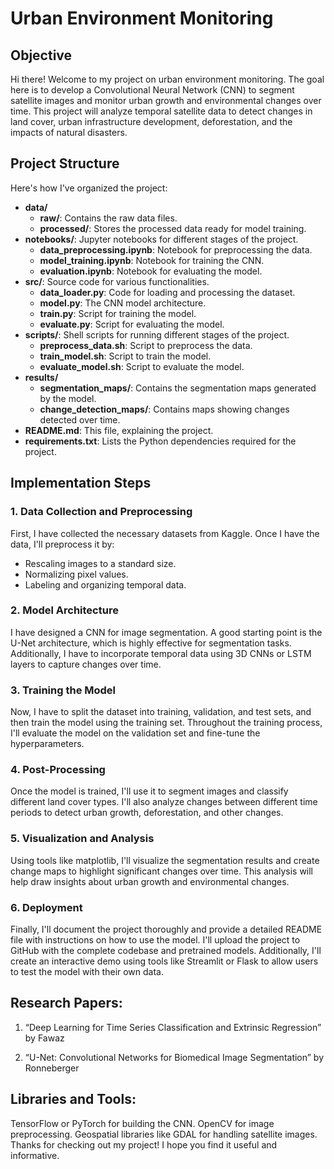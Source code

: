 # Urban Environment Monitoring

## Objective

Hi there! Welcome to my project on urban environment monitoring. The goal here is to develop a Convolutional Neural Network (CNN) to segment satellite images and monitor urban growth and environmental changes over time. This project will analyze temporal satellite data to detect changes in land cover, urban infrastructure development, deforestation, and the impacts of natural disasters.

## Project Structure

Here's how I've organized the project:

- **data/**
  - **raw/**: Contains the raw data files.
  - **processed/**: Stores the processed data ready for model training.
- **notebooks/**: Jupyter notebooks for different stages of the project.
  - **data_preprocessing.ipynb**: Notebook for preprocessing the data.
  - **model_training.ipynb**: Notebook for training the CNN.
  - **evaluation.ipynb**: Notebook for evaluating the model.
- **src/**: Source code for various functionalities.
  - **data_loader.py**: Code for loading and processing the dataset.
  - **model.py**: The CNN model architecture.
  - **train.py**: Script for training the model.
  - **evaluate.py**: Script for evaluating the model.
- **scripts/**: Shell scripts for running different stages of the project.
  - **preprocess_data.sh**: Script to preprocess the data.
  - **train_model.sh**: Script to train the model.
  - **evaluate_model.sh**: Script to evaluate the model.
- **results/**
  - **segmentation_maps/**: Contains the segmentation maps generated by the model.
  - **change_detection_maps/**: Contains maps showing changes detected over time.
- **README.md**: This file, explaining the project.
- **requirements.txt**: Lists the Python dependencies required for the project.

## Implementation Steps

### 1. Data Collection and Preprocessing
First, I have collected the necessary datasets from Kaggle. Once I have the data, I'll preprocess it by:
- Rescaling images to a standard size.
- Normalizing pixel values.
- Labeling and organizing temporal data.

### 2. Model Architecture
I have designed a CNN for image segmentation. A good starting point is the U-Net architecture, which is highly effective for segmentation tasks. Additionally, I have to incorporate temporal data using 3D CNNs or LSTM layers to capture changes over time.

### 3. Training the Model
Now, I have to split the dataset into training, validation, and test sets, and then train the model using the training set. Throughout the training process, I'll evaluate the model on the validation set and fine-tune the hyperparameters.

### 4. Post-Processing
Once the model is trained, I'll use it to segment images and classify different land cover types. I'll also analyze changes between different time periods to detect urban growth, deforestation, and other changes.

### 5. Visualization and Analysis
Using tools like matplotlib, I'll visualize the segmentation results and create change maps to highlight significant changes over time. This analysis will help draw insights about urban growth and environmental changes.

### 6. Deployment
Finally, I'll document the project thoroughly and provide a detailed README file with instructions on how to use the model. I'll upload the project to GitHub with the complete codebase and pretrained models. Additionally, I'll create an interactive demo using tools like Streamlit or Flask to allow users to test the model with their own data.

## Research Papers:

1. “Deep Learning for Time Series Classification and Extrinsic Regression” by Fawaz

2. “U-Net: Convolutional Networks for Biomedical Image Segmentation” by Ronneberger 

## Libraries and Tools:
TensorFlow or PyTorch for building the CNN.
OpenCV for image preprocessing.
Geospatial libraries like GDAL for handling satellite images.
Thanks for checking out my project! I hope you find it useful and informative.


